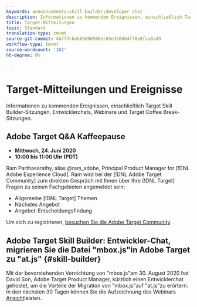 ```yaml
---
keywords: announcements;skill builder;developer chat
description: Informationen zu kommenden Ereignissen, einschließlich Target Skill Builder-Sitzungen, Entwicklerchats, Webinare und Target Coffee Break-Sitzungen.
title: Target-Mitteilungen
topic: Standard
translation-type: tm+mt
source-git-commit: 4b7f7cbeb83d98568ec65e3260b4f78e8fca8ad9
workflow-type: tm+mt
source-wordcount: '162'
ht-degree: 0%

---
```



# Target-Mitteilungen und Ereignisse

Informationen zu kommenden Ereignissen, einschließlich Target Skill Builder-Sitzungen, Entwicklerchats, Webinare und Target Coffee Break-Sitzungen.

## Adobe Target Q&amp;A Kaffeepause

* **Mittwoch, 24. Juni 2020**
* **10:00 bis 11:00 Uhr (PDT)**

Ram Parthasarathy, alias @ram_adobe, Principal Product Manager for [!DNL Adobe Experience Cloud]. Ram wird bei der [!DNL Adobe Target Community] zum direkten Gespräch mit Ihnen über Ihre [!DNL Target] Fragen zu seinen Fachgebieten angemeldet sein:

* Allgemeine [!DNL Target] Themen
* Nächstes Angebot
* Angebot-Entscheidungsfindung

Um sich zu registrieren, [besuchen Sie die Adobe Target Community](https://experienceleaguecommunities.adobe.com/t5/adobe-target-discussions/at-community-q-amp-a-coffee-break-6-24-ram-parthasarathy/td-p/367286).

## Adobe Target Skill Builder: Entwickler-Chat, migrieren Sie die Datei &quot;mbox.js&quot;in Adobe Target zu &quot;at.js&quot; {#skill-builder}

Mit der bevorstehenden Vernichtung von &quot;mbox.js&quot;am 30. August 2020 hat David Son, Adobe Target Product Manager, kürzlich einen Entwicklerchat gehostet, um die Vorteile der Migration von &quot;mbox.js&quot;auf &quot;at.js&quot;zu erörtern. In den nächsten 30 Tagen können Sie die Aufzeichnung des Webinars [Ansicht](https://seminars.adobeconnect.com/ptdo6mfo6qn6/?proto=true)leisten.